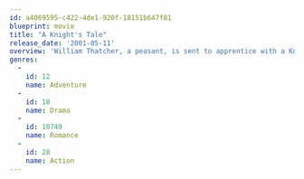 ```yaml
---
id: a4069595-c422-4de1-920f-18151b647f81
blueprint: movie
title: "A Knight's Tale"
release_date: '2001-05-11'
overview: 'William Thatcher, a peasant, is sent to apprentice with a Knight named Hector as a young boy. Urged by his father to "change his Stars", he assumes Sir Hector''s place in a tournament when Hector dies in the middle of it. He wins. With the other apprentices, he trains and assumes the title of Sir Ulrich von Lichtenstein.'
genres:
  -
    id: 12
    name: Adventure
  -
    id: 18
    name: Drama
  -
    id: 10749
    name: Romance
  -
    id: 28
    name: Action
---
```

